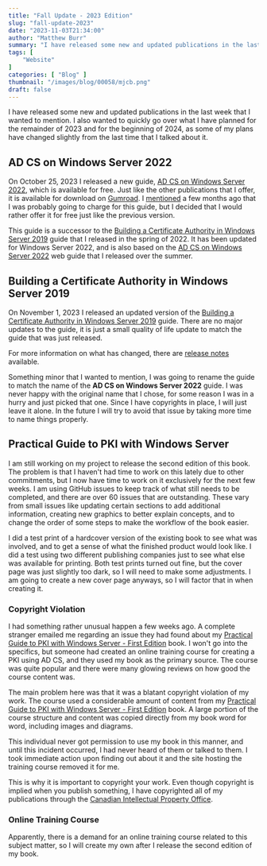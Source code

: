 ```yaml
---
title: "Fall Update - 2023 Edition"
slug: "fall-update-2023"
date: "2023-11-03T21:34:00"
author: "Matthew Burr"
summary: "I have released some new and updated publications in the last week that I wanted to mention. I also wanted to quickly go over what I have planned for the remainder of 2023 and for the beginning of 2024, as some of my plans have changed slightly from the last time that I talked about it."
tags: [
    "Website"
]
categories: [ "Blog" ]
thumbnail: "/images/blog/00058/mjcb.png"
draft: false
---
```


I have released some new and updated publications in the last week that I wanted to mention. I also wanted to quickly go over what I have planned for the remainder of 2023 and for the beginning of 2024, as some of my plans have changed slightly from the last time that I talked about it.

## AD CS on Windows Server 2022 ##

On October 25, 2023 I released a new guide, [AD CS on Windows Server 2022](/publications/adcs-on-windows-server-2022/), which is available for free. Just like the other publications that I offer, it is available for download on [Gumroad](https://mjcb.gumroad.com/l/adcs-on-windows-server-2022). I [mentioned](/blog/2023/07/26/mid-year-update-2023/) a few months ago that I was probably going to charge for this guide, but I decided that I would rather offer it for free just like the previous version.

This guide is a successor to the [Building a Certificate Authority in Windows Server 2019](/publications/building-a-certificate-authority-in-windows-server-2019/) guide that I released in the spring of 2022. It has been updated for Windows Server 2022, and is also based on the [AD CS on Windows Server 2022](https://docs.mjcb.io/microsoft/windows-server/windows-server-roles-features/adcs/adcs-windows-server-2022/) web guide that I released over the summer.

## Building a Certificate Authority in Windows Server 2019 ##

On November 1, 2023 I released an updated version of the [Building a Certificate Authority in Windows Server 2019](/publications/building-a-certificate-authority-in-windows-server-2019/) guide. There are no major updates to the guide, it is just a small quality of life update to match the guide that was just released.

For more information on what has changed, there are [release notes](/publications/building-a-certificate-authority-in-windows-server-2019/#november-1-2023-update) available.

Something minor that I wanted to mention, I was going to rename the guide to match the name of the **AD CS on Windows Server 2022** guide. I was never happy with the original name that I chose, for some reason I was in a hurry and just picked that one. Since I have copyrights in place, I will just leave it alone. In the future I will try to avoid that issue by taking more time to name things properly.

## Practical Guide to PKI with Windows Server ##

I am still working on my project to release the second edition of this book. The problem is that I haven't had time to work on this lately due to other commitments, but I now have time to work on it exclusively for the next few weeks. I am using GitHub issues to keep track of what still needs to be completed, and there are over 60 issues that are outstanding. These vary from small issues like updating certain sections to add additional information, creating new graphics to better explain concepts, and to change the order of some steps to make the workflow of the book easier.

I did a test print of a hardcover version of the existing book to see what was involved, and to get a sense of what the finished product would look like. I did a test using two different publishing companies just to see what else was available for printing. Both test prints turned out fine, but the cover page was just slightly too dark, so I will need to make some adjustments. I am going to create a new cover page anyways, so I will factor that in when creating it.

### Copyright Violation ###

I had something rather unusual happen a few weeks ago. A complete stranger emailed me regarding an issue they had found about my [Practical Guide to PKI with Windows Server - First Edition](/publications/practical-guide-to-pki-with-windows-server-first-edition/) book. I won't go into the specifics, but someone had created an online training course for creating a PKI using AD CS, and they used my book as the primary source. The course was quite popular and there were many glowing reviews on how good the course content was.

The main problem here was that it was a blatant copyright violation of my work. The course used a considerable amount of content from my [Practical Guide to PKI with Windows Server - First Edition](/publications/practical-guide-to-pki-with-windows-server-first-edition/) book. A large portion of the course structure and content was copied directly from my book word for word, including images and diagrams.

This individual never got permission to use my book in this manner, and until this incident occurred, I had never heard of them or talked to them. I took immediate action upon finding out about it and the site hosting the training course removed it for me.

This is why it is important to copyright your work. Even though copyright is implied when you publish something, I have copyrighted all of my publications through the [Canadian Intellectual Property Office](https://ised-isde.canada.ca/site/canadian-intellectual-property-office/en/copyright).

### Online Training Course ###

Apparently, there is a demand for an online training course related to this subject matter, so I will create my own after I release the second edition of my book.
